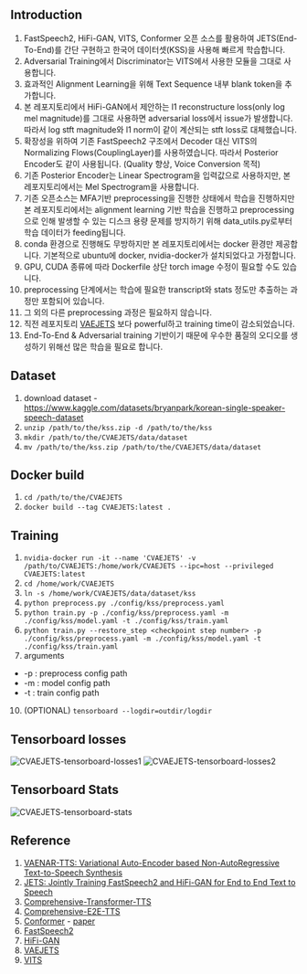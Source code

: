 ## Introduction
1. FastSpeech2, HiFi-GAN, VITS, Conformer 오픈 소스를 활용하여 JETS(End-To-End)를 간단 구현하고 한국어 데이터셋(KSS)을 사용해 빠르게 학습합니다.
2. Adversarial Training에서 Discriminator는 VITS에서 사용한 모듈을 그대로 사용합니다.
3. 효과적인 Alignment Learning을 위해 Text Sequence 내부 blank token을 추가합니다. 
4. 본 레포지토리에서 HiFi-GAN에서 제안하는 l1 reconstructure loss(only log mel magnitude)를 그대로 사용하면 adversarial loss에서 issue가 발생합니다. 따라서 log stft magnitude와 l1 norm이 같이 계산되는 stft loss로 대체했습니다.
5. 확장성을 위하여 기존 FastSpeech2 구조에서 Decoder 대신 VITS의 Normalizing Flows(CouplingLayer)를 사용하였습니다. 따라서 Posterior Encoder도 같이 사용됩니다. (Quality 향상, Voice Conversion 목적)
6. 기존 Posterior Encoder는 Linear Spectrogram을 입력값으로 사용하지만, 본 레포지토리에서는 Mel Spectrogram을 사용합니다.
7. 기존 오픈소스는 MFA기반 preprocessing을 진행한 상태에서 학습을 진행하지만 본 레포지토리에서는 alignment learning 기반 학습을 진행하고 preprocessing으로 인해 발생할 수 있는 디스크 용량 문제를 방지하기 위해 data_utils.py로부터 학습 데이터가 feeding됩니다.
8. conda 환경으로 진행해도 무방하지만 본 레포지토리에서는 docker 환경만 제공합니다. 기본적으로 ubuntu에 docker, nvidia-docker가 설치되었다고 가정합니다.
9. GPU, CUDA 종류에 따라 Dockerfile 상단 torch image 수정이 필요할 수도 있습니다.
10. preprocessing 단계에서는 학습에 필요한 transcript와 stats 정도만 추출하는 과정만 포함되어 있습니다.
11. 그 외의 다른 preprocessing 과정은 필요하지 않습니다.
12. 직전 레포지토리 [VAEJETS](https://github.com/choiHkk/VAEJETS) 보다 powerful하고 training time이 감소되었습니다. 
13. End-To-End & Adversarial training 기반이기 때문에 우수한 품질의 오디오를 생성하기 위해선 많은 학습을 필요로 합니다.

## Dataset
1. download dataset - https://www.kaggle.com/datasets/bryanpark/korean-single-speaker-speech-dataset
2. `unzip /path/to/the/kss.zip -d /path/to/the/kss`
3. `mkdir /path/to/the/CVAEJETS/data/dataset`
4. `mv /path/to/the/kss.zip /path/to/the/CVAEJETS/data/dataset`

## Docker build
1. `cd /path/to/the/CVAEJETS`
2. `docker build --tag CVAEJETS:latest .`

## Training
1. `nvidia-docker run -it --name 'CVAEJETS' -v /path/to/CVAEJETS:/home/work/CVAEJETS --ipc=host --privileged CVAEJETS:latest`
2. `cd /home/work/CVAEJETS`
5. `ln -s /home/work/CVAEJETS/data/dataset/kss`
6. `python preprocess.py ./config/kss/preprocess.yaml`
7. `python train.py -p ./config/kss/preprocess.yaml -m ./config/kss/model.yaml -t ./config/kss/train.yaml`
8. `python train.py --restore_step <checkpoint step number> -p ./config/kss/preprocess.yaml -m ./config/kss/model.yaml -t ./config/kss/train.yaml`
9. arguments
  * -p : preprocess config path
  * -m : model config path
  * -t : train config path
10. (OPTIONAL) `tensorboard --logdir=outdir/logdir`

## Tensorboard losses
![CVAEJETS-tensorboard-losses1](https://user-images.githubusercontent.com/69423543/184588325-284e8e9b-1894-4fb3-80a8-74091e9e2369.png)
![CVAEJETS-tensorboard-losses2](https://user-images.githubusercontent.com/69423543/184588336-7485dc0b-4315-4160-93fa-2c22aa3215af.png)


## Tensorboard Stats
![CVAEJETS-tensorboard-stats](https://user-images.githubusercontent.com/69423543/184588341-8831242a-8e1e-49b0-a6f2-4d1c33a5e074.png)


## Reference
1. [VAENAR-TTS: Variational Auto-Encoder based Non-AutoRegressive Text-to-Speech Synthesis](https://arxiv.org/abs/2107.03298)
2. [JETS: Jointly Training FastSpeech2 and HiFi-GAN for End to End Text to Speech](https://arxiv.org/abs/2203.16852)
3. [Comprehensive-Transformer-TTS](https://github.com/keonlee9420/Comprehensive-Transformer-TTS)
4. [Comprehensive-E2E-TTS](https://github.com/keonlee9420/Comprehensive-E2E-TTS)
5. [Conformer](https://github.com/sooftware/conformer) - [paper](https://arxiv.org/abs/2005.08100)
6. [FastSpeech2](https://github.com/ming024/FastSpeech2)
7. [HiFi-GAN](https://github.com/jik876/hifi-gan)
8. [VAEJETS](https://github.com/choiHkk/VAEJETS)
9. [VITS](https://github.com/jaywalnut310/vits)
